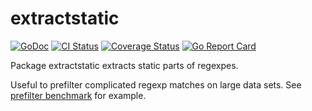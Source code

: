 # extractstatic

[![GoDoc][doc-img]][doc] [![CI Status][ci-img]][ci] [![Coverage Status][cover-img]][cover] [![Go Report Card][report-img]][report]

Package extractstatic extracts static parts of regexpes.

Useful to prefilter complicated regexp matches on large data sets. See [prefilter benchmark](../master/prefilter_test.go) for example.

[doc]: https://godoc.org/github.com/bastjan/extractstatic
[doc-img]: https://godoc.org/github.com/bastjan/extractstatic?status.svg
[cover]: https://codecov.io/gh/bastjan/extractstatic
[cover-img]: https://codecov.io/gh/bastjan/extractstatic/branch/master/graph/badge.svg
[ci]: https://travis-ci.org/bastjan/extractstatic
[ci-img]: https://travis-ci.org/bastjan/extractstatic.svg?branch=master
[report]: https://goreportcard.com/report/github.com/bastjan/extractstatic
[report-img]: https://goreportcard.com/badge/github.com/bastjan/extractstatic
